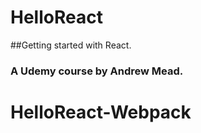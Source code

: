 # HelloReact
##Getting started with React.

### A Udemy course by Andrew Mead.

# HelloReact-Webpack
